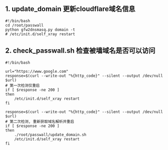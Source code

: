 ## 1. update_domain  更新cloudflare域名信息
```shell
#!/bin/bash
cd /root/passwall
python gfw2dnsmasq.py domain -t
# /etc/init.d/self_xray restart
```

## 2. check_passwall.sh 检查被墙域名是否可以访问
```shell
#!/bin/bash

url="https://www.google.com"
response=$(curl --write-out "%{http_code}" --silent --output /dev/null $url)
# 第一次检测仅重启
if [ $response -ne 200 ]
then
	/etc/init.d/self_xray restart
fi

response=$(curl --write-out "%{http_code}" --silent --output /dev/null $url)
# 第二次检测, 重新获取域名解析并重启
if [ $response -ne 200 ]
then
    ./root/passwall/update_domain.sh
	/etc/init.d/self_xray restart
fi
```